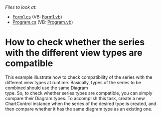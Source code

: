 <!-- default file list -->
*Files to look at*:

* [Form1.cs](./CS/CheckCompatibility/Form1.cs) (VB: [Form1.vb](./VB/CheckCompatibility/Form1.vb))
* [Program.cs](./CS/CheckCompatibility/Program.cs) (VB: [Program.vb](./VB/CheckCompatibility/Program.vb))
<!-- default file list end -->
# How to check whether the series with the different view types are compatible


<p>This example illustrate how to check compatibility of the series with the different view types at runtime. Basically, types of the series to be combined should use the same Diagram<br />
type. So, to check whether series types are compatible, you can simply compare their Diagram types. To accomplish this task, create a new ChartControl instance when the series of the desired type is created, and then compare whether it has the same diagram type as an existing one.</p>

<br/>


